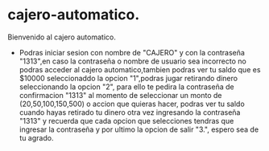# cajero-automatico.
Bienvenido al cajero automatico.
- Podras iniciar sesion con nombre de "CAJERO" y con la contraseña "1313",en caso la contraseña o nombre de usuario sea incorrecto no podras acceder al cajero automatico,tambien podras ver tu saldo que es $10000 seleccionaddo la opcion "1",podras jugar retirando dinero seleccionando la opcion "2", para ello te pedira la contraseña de confirmacion "1313" al momento de seleccionar un monto de (20,50,100,150,500) o accion que quieras hacer, podras ver tu saldo cuando hayas retirado tu dinero otra vez ingresando la contraseña "1313" y recuerda que cada opcion que selecciones tendras que ingresar la contraseña y por ultimo la opcion de salir "3.", espero sea de tu agrado.

